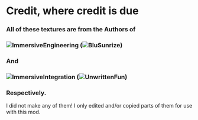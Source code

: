 # Credit, where credit is due

### All of these textures are from the Authors of

### ![ImmersiveEngineering](https://github.com/BluSunrize/ImmersiveEngineering) (![BluSunrize](https://github.com/BluSunrize))

### And

### ![ImmersiveIntegration](https://github.com/UnwrittenFun/ImmersiveIntegration) (![UnwrittenFun](https://github.com/UnwrittenFun))

### Respectively.


I did not make any of them! I only edited and/or copied parts of them for use with this mod.

